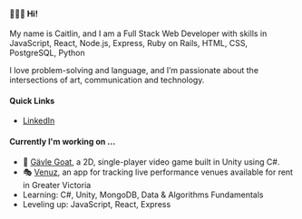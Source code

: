 <!--
**caitlincroteau/caitlincroteau** is a ✨ _special_ ✨ repository because its `README.md` (this file) appears on your GitHub profile.

Here are some ideas to get you started:

- 🔭 I’m currently working on ...
- 🌱 I’m currently learning ...
- 👯 I’m looking to collaborate on ...
- 🤔 I’m looking for help with ...
- 💬 Ask me about ...
- 📫 How to reach me: ...
- 😄 Pronouns: ...
- ⚡ Fun fact: ...
-->
#### 🙋🏻‍♀️ Hi!

My name is Caitlin, and I am a Full Stack Web Developer with skills in JavaScript, React, Node.js, Express, Ruby on Rails, HTML, CSS, PostgreSQL, Python

I love problem-solving and language, and I’m passionate about the intersections of art, communication and technology.

#### Quick Links

- [LinkedIn](https://www.linkedin.com/in/caitlincroteau/)

#### Currently I'm working on ...

- 🐐 [Gävle Goat](https://github.com/caitlincroteau/galve-goat), a 2D, single-player video game built in Unity using C#.
- 🎭 [Venuz](https://github.com/caitlincroteau/venuz), an app for tracking live performance venues available for rent in Greater Victoria
- Learning: C#, Unity, MongoDB, Data & Algorithms Fundamentals
- Leveling up: JavaScript, React, Express
